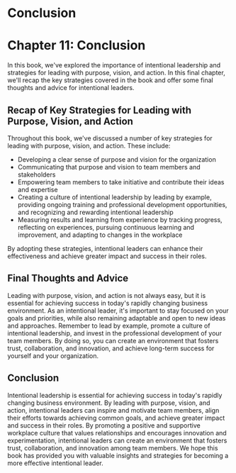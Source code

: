 # Conclusion

Chapter 11: Conclusion
======================

In this book, we've explored the importance of intentional leadership and strategies for leading with purpose, vision, and action. In this final chapter, we'll recap the key strategies covered in the book and offer some final thoughts and advice for intentional leaders.

Recap of Key Strategies for Leading with Purpose, Vision, and Action
--------------------------------------------------------------------

Throughout this book, we've discussed a number of key strategies for leading with purpose, vision, and action. These include:

* Developing a clear sense of purpose and vision for the organization
* Communicating that purpose and vision to team members and stakeholders
* Empowering team members to take initiative and contribute their ideas and expertise
* Creating a culture of intentional leadership by leading by example, providing ongoing training and professional development opportunities, and recognizing and rewarding intentional leadership
* Measuring results and learning from experience by tracking progress, reflecting on experiences, pursuing continuous learning and improvement, and adapting to changes in the workplace

By adopting these strategies, intentional leaders can enhance their effectiveness and achieve greater impact and success in their roles.

Final Thoughts and Advice
-------------------------

Leading with purpose, vision, and action is not always easy, but it is essential for achieving success in today's rapidly changing business environment. As an intentional leader, it's important to stay focused on your goals and priorities, while also remaining adaptable and open to new ideas and approaches. Remember to lead by example, promote a culture of intentional leadership, and invest in the professional development of your team members. By doing so, you can create an environment that fosters trust, collaboration, and innovation, and achieve long-term success for yourself and your organization.

Conclusion
----------

Intentional leadership is essential for achieving success in today's rapidly changing business environment. By leading with purpose, vision, and action, intentional leaders can inspire and motivate team members, align their efforts towards achieving common goals, and achieve greater impact and success in their roles. By promoting a positive and supportive workplace culture that values relationships and encourages innovation and experimentation, intentional leaders can create an environment that fosters trust, collaboration, and innovation among team members. We hope this book has provided you with valuable insights and strategies for becoming a more effective intentional leader.


